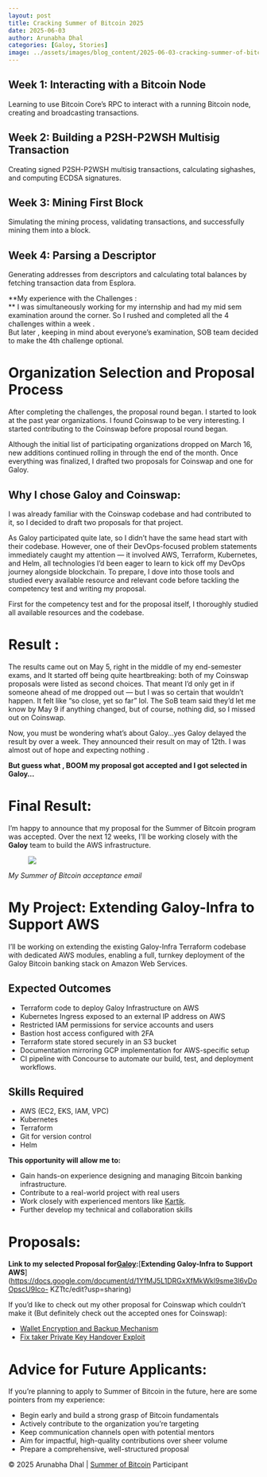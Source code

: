 ```yaml
---
layout: post
title: Cracking Summer of Bitcoin 2025
date: 2025-06-03
author: Arunabha Dhal
categories: [Galoy, Stories]
image: ../assets/images/blog_content/2025-06-03-cracking-summer-of-bitcoin-2025_98fb90d9.png
---
```


## Week 1: Interacting with a Bitcoin Node

Learning to use Bitcoin Core’s RPC to interact with a running Bitcoin node,
creating and broadcasting transactions.

## Week 2: Building a P2SH-P2WSH Multisig Transaction

Creating signed P2SH-P2WSH multisig transactions, calculating sighashes, and
computing ECDSA signatures.

## Week 3: Mining First Block

Simulating the mining process, validating transactions, and successfully
mining them into a block.

## **Week 4: Parsing a Descriptor**

Generating addresses from descriptors and calculating total balances by
fetching transaction data from Esplora.

**My experience with the Challenges :  
** I was simultaneously working for my internship and had my mid sem
examination around the corner. So I rushed and completed all the 4 challenges
within a week .  
But later , keeping in mind about everyone’s examination, SOB team decided to
make the 4th challenge optional.

# Organization Selection and Proposal Process

After completing the challenges, the proposal round began. I started to look
at the past year organizations. I found Coinswap to be very interesting. I
started contributing to the Coinswap before proposal round began.

Although the initial list of participating organizations dropped on March 16,
new additions continued rolling in through the end of the month. Once
everything was finalized, I drafted two proposals for Coinswap and one for
Galoy.

## Why I chose Galoy and Coinswap:

I was already familiar with the Coinswap codebase and had contributed to it,
so I decided to draft two proposals for that project.

As Galoy participated quite late, so I didn’t have the same head start with
their codebase. However, one of their DevOps-focused problem statements
immediately caught my attention — it involved AWS, Terraform, Kubernetes, and
Helm, all technologies I’d been eager to learn to kick off my DevOps journey
alongside blockchain. To prepare, I dove into those tools and studied every
available resource and relevant code before tackling the competency test and
writing my proposal.

First for the competency test and for the proposal itself, I thoroughly
studied all available resources and the codebase.

# Result :

The results came out on May 5, right in the middle of my end-semester exams,
and It started off being quite heartbreaking: both of my Coinswap proposals
were listed as second choices. That meant I’d only get in if someone ahead of
me dropped out — but I was so certain that wouldn’t happen. It felt like “so
close, yet so far” lol. The SoB team said they’d let me know by May 9 if
anything changed, but of course, nothing did, so I missed out on Coinswap.

Now, you must be wondering what’s about Galoy…yes Galoy delayed the result by
over a week. They announced their result on may of 12th. I was almost out of
hope and expecting nothing .

**But guess what , BOOM my proposal got accepted and I got selected in
Galoy…**

# Final Result:

I’m happy to announce that my proposal for the Summer of Bitcoin program was
accepted. Over the next 12 weeks, I’ll be working closely with the **Galoy**
team to build the AWS infrastructure.

<figure>
<img src="https://miro.medium.com/v2/resize:fit:1400/format:webp/1*KFYNO6_06BRm-GFDwmQJqg.png"/>
</figure>

 _My Summer of Bitcoin acceptance email_

# My Project: **Extending Galoy-Infra to Support AWS**

I’ll be working on extending the existing Galoy-Infra Terraform codebase with
dedicated AWS modules, enabling a full, turnkey deployment of the Galoy
Bitcoin banking stack on Amazon Web Services.

## Expected Outcomes

  * Terraform code to deploy Galoy Infrastructure on AWS
  * Kubernetes Ingress exposed to an external IP address on AWS
  * Restricted IAM permissions for service accounts and users
  * Bastion host access configured with 2FA
  * Terraform state stored securely in an S3 bucket
  * Documentation mirroring GCP implementation for AWS-specific setup
  * CI pipeline with Concourse to automate our build, test, and deployment workflows.

## Skills Required

  * AWS (EC2, EKS, IAM, VPC)
  * Kubernetes
  * Terraform
  * Git for version control
  * Helm

**This opportunity will allow me to:**

  * Gain hands-on experience designing and managing Bitcoin banking infrastructure.
  * Contribute to a real-world project with real users
  * Work closely with experienced mentors like [Kartik](https://www.linkedin.com/in/krtk6160/).
  * Further develop my technical and collaboration skills

# **Proposals:**

**Link to my selected Proposal
for**[**Galoy**](https://www.galoy.io/)**:**[**Extending Galoy-Infra to
Support
AWS**](https://docs.google.com/document/d/1YfMJ5L1DRGxXfMkWkl9sme3l6vDoOpscU9Ico-
KZTtc/edit?usp=sharing)

If you’d like to check out my other proposal for Coinswap which couldn’t make
it (But definitely check out the accepted ones for Coinswap):

  * [Wallet Encryption and Backup Mechanism](https://docs.google.com/document/d/1T2vOO7fDAqi_IMhHCj4JC4OcUUupJ-PuvDW2l2F3knU/edit?usp=sharing)
  * [Fix taker Private Key Handover Exploit](https://docs.google.com/document/d/1euP8_Zfolq5O0aqOCPvy_uDr4Qow-hNorTZJT78WfOo/edit?usp=sharing)

# Advice for Future Applicants:

If you’re planning to apply to Summer of Bitcoin in the future, here are some
pointers from my experience:

  * Begin early and build a strong grasp of Bitcoin fundamentals
  * Actively contribute to the organization you’re targeting
  * Keep communication channels open with potential mentors
  * Aim for impactful, high-quality contributions over sheer volume
  * Prepare a comprehensive, well-structured proposal

© 2025 Arunabha Dhal | [Summer of Bitcoin](https://www.summerofbitcoin.org/) Participant

